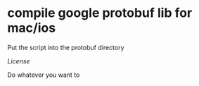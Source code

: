 # compile google protobuf lib for mac/ios
Put the script into the protobuf directory


*License*

Do whatever you want to
